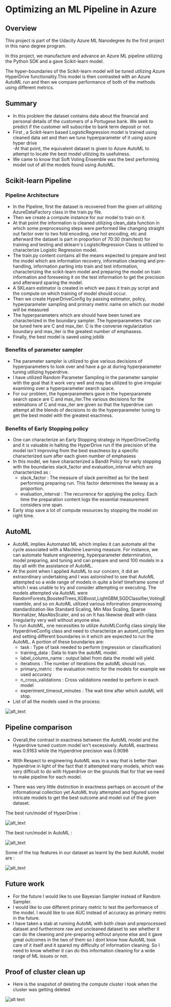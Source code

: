 
# Optimizing an ML Pipeline in Azure

## Overview
This project is part of the Udacity Azure ML Nanodegree its the first project in this nano degree program.

In this project, we manufacture and advance an Azure ML pipeline utilizing the Python SDK and a gave Scikit-learn model. 

The hyper-boundaries of the Scikit-learn model will be tuned utilizing Azure HyperDrive functionality.This model is then contrasted with an Azure AutoML run and then we compare performance of both of the methods using different metrics. 

## Summary

- In this problem the dataset contains data about the financial and personal details of the customers of a Portugese bank. We seek to predict if the customer will subscribe to bank term deposit or not. <br>
- First , a Scikit-learn based LogisticRegression model is trained using cleaned data set and then we tune hyperparameter of it using azure hyper drive  <br>
-At that point, the equivalent dataset is given to Azure AutoML to attempt to locate the best model utilizing its usefulness. <br>
- We came to know that Soft Voting Ensemble was the best performing model out of all the models found using AutoML.

## Scikit-learn Pipeline

### Pipeline Architecture
- In the Pipeline, first the dataset is recovered from the given url utilizing AzureDataFactory class in the train.py file. <br>
- Then we create a compute instance for our model to train on it.
- At that point the information is cleaned utilizing clean_data function in which some preprocessing steps were performed like changing straight out factor over to two fold encoding, one hot encoding, etc and afterward the dataset is part in proportion of 70:30 (train/test) for training and testing and sklearn's LogisticRegression Class is utilized to characterize Logistic Regression model. <br>
- The train.py content contains all the means expected to prepare and test the model which are information recovery, information cleaning and pre-handling, information parting into train and test information, characterizing the scikit-learn model and preparing the model on train information and foreseeing it on the test information to get the precision and afterward sparing the model. <br>
- A SKLearn estimator is created in which we pass it train.py script and the compute on which training of model should occur. 
- Then we create HyperDriveConfig by passing estimator, policy, hyperparameter sampling and primary metric name on which our model will be measured
- The hyperparameters which are should have been tuned are characterized in the boundary sampler. The hyperparameters that can be tuned here are C and max_iter. C is the converse regularization boundary and max_iter is the greatest number of emphasess. <br>
- Finally, the best model is saved using joblib <br>

### Benefits of parameter sampler
- The parameter sampler is utilized to give various decisions of hyperparameters to look over and have a go at during hyperparameter tuning utilizing hyperdrive. <br>
- I have utilized Random Parameter Sampling in the parameter sampler with the goal that it work very well and may be utilized to give irregular examining over a hyperparameter search space.
- For our problem, the hyperparameters gave in the hyperparamete search space are C and max_iter.The various decisions for the estimations of C and max_iter are given so that the hyperdrive can attempt all the blends of decisions to do the hyperparameter tuning to get the best model with the greatest exactness.

### Benefits of Early Stopping policy
- One can characterize an Early Stopping strategy in HyperDriveConfig and it is valuable in halting the HyperDrive run if the precision of the model isn't improving from the best exactness by a specific characterized sum after each given number of emphasess <br>
- In this model, we have characterized a Bandit Policy for early stopping with the boundaries slack_factor and evaluation_interval which are characterized as :
  - slack_factor :  The measure of slack permitted as for the best performing preparing run. This factor determines the leeway as a proportion. <br>
  - evaluation_interval : The recurrence for applying the policy. Each time the preparation content logs the essential measurement considers one span.<br>
- Early stop save a lot of compute resources by stopping the model on right time.

## AutoML
- AutoML implies Automated ML which implies it can automate all the cycle associated with a Machine Learning measure. For instance, we can automate feature engineering, hyperparameter determination, model preparing, and tuning and can prepare and send 100 models in a day all with the assistance of AutoML.
- At the point when I applied AutoML to our concern, it did an extraordinary undertaking and I was astonished to see that AutoML attempted so a wide range of models in quite a brief timeframe some of which I was unable to try and consider attempting or executing. The models attempted via AutoML were RandomForests,BoostedTrees,XGBoost,LightGBM,SGDClassifier,VotingEnsemble, and so on AutoML utilized various information preprocessing standardization like Standard Scaling, Min Max Scaling, Sparse Normalizer, MaxAbsScaler, and so on It has likewise dealt with class irregularity very well without anyone else. <br>
- To run AutoML, one necessities to utilize AutoMLConfig class simply like HyperdriveConfig class and need to characterize an automl_config item and setting different boundaries in it which are expected to run the AutoML. A portion of these boundaries are: <br>
    - task : Type of task needed to perform (regression or classification) <br>
    - training_data : Data to train the autoML model. <br>
    - label_column_name : output label from data the model will yield. <br>
    - iterations : The number of iterations the autoML should run. <br>
    - primary_metric : the evaluation metric for the models for example we used accuracy<br>
    - n_cross_validations :  Cross validations needed to perform in each model <br>
    - experiment_timeout_minutes : The wait time after which autoML will stop. <br>
- List of all the models used in the process:

![alt_text](7.PNG)

## Pipeline comparison

- Overall,the contrast in exactness between the AutoML model and the Hyperdrive tuned custom model isn't excessively. AutoML exactness was 0.9163 while the Hyperdrive precision was 0.9096

- With Respect to engineering AutoML was in a way that is better than hyperdrive in light of the fact that it attempted many models, which was very difficult to do with Hyperdrive on the grounds that for that we need to make pipeline for each model.

- There was very little distinction in exactness perhaps on account of the informational collection yet AutoML truly attempted and figured some intricate models to get the best outcome and model out of the given dataset.

The best run/model of HyperDrive : 

![alt_text](4.PNG)

The best run/model in AutoML :

![alt_text](6.PNG)

Some of the top features in our dataset as learnt by the best AutoML model are :

![alt_text](10.PNG)

## Future work

- For the future I would like to use Bayesian Sampler instead of Random Sampler.
- I would like to use different primary metric to test the performance of the model. I would like to use AUC instead of accuracy as primary metric in the future.
- I have taken a stab at running AutoML with both clean and preprocessed dataset and furthermore raw and uncleaned dataset to see whether it can do the cleaning and pre-preparing without anyone else and it gave great outcomes in the two of them so I dont know how AutoML took care of it itself and it spared my difficulty of information cleaning. So I need to know whether it can do this information cleaning for a wide range of ML issues or not.

## Proof of cluster clean up

- Here is the snapshot of deleting the compute cluster i took when the cluster was getting deleted

![alt text](11.PNG)


```python

```
